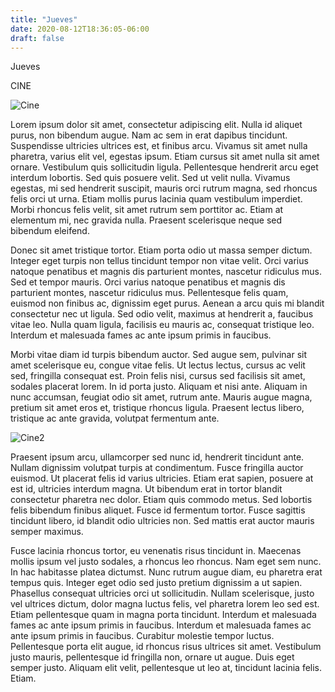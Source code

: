 ```yaml
---
title: "Jueves"
date: 2020-08-12T18:36:05-06:00
draft: false
---
```


Jueves

CINE 

![Cine](/c2.jpg)

Lorem ipsum dolor sit amet, consectetur adipiscing elit. Nulla id aliquet purus, non bibendum augue. Nam ac sem in erat dapibus tincidunt. Suspendisse ultricies ultrices est, et finibus arcu. Vivamus sit amet nulla pharetra, varius elit vel, egestas ipsum. Etiam cursus sit amet nulla sit amet ornare. Vestibulum quis sollicitudin ligula. Pellentesque hendrerit arcu eget interdum lobortis. Sed quis posuere velit. Sed ut velit nulla. Vivamus egestas, mi sed hendrerit suscipit, mauris orci rutrum magna, sed rhoncus felis orci ut urna. Etiam mollis purus lacinia quam vestibulum imperdiet. Morbi rhoncus felis velit, sit amet rutrum sem porttitor ac. Etiam at elementum mi, nec gravida nulla. Praesent scelerisque neque sed bibendum eleifend.

Donec sit amet tristique tortor. Etiam porta odio ut massa semper dictum. Integer eget turpis non tellus tincidunt tempor non vitae velit. Orci varius natoque penatibus et magnis dis parturient montes, nascetur ridiculus mus. Sed et tempor mauris. Orci varius natoque penatibus et magnis dis parturient montes, nascetur ridiculus mus. Pellentesque felis quam, euismod non finibus ac, dignissim eget purus. Aenean a arcu quis mi blandit consectetur nec ut ligula. Sed odio velit, maximus at hendrerit a, faucibus vitae leo. Nulla quam ligula, facilisis eu mauris ac, consequat tristique leo. Interdum et malesuada fames ac ante ipsum primis in faucibus.

Morbi vitae diam id turpis bibendum auctor. Sed augue sem, pulvinar sit amet scelerisque eu, congue vitae felis. Ut lectus lectus, cursus ac velit sed, fringilla consequat est. Proin felis nisi, cursus sed facilisis sit amet, sodales placerat lorem. In id porta justo. Aliquam et nisi ante. Aliquam in nunc accumsan, feugiat odio sit amet, rutrum ante. Mauris augue magna, pretium sit amet eros et, tristique rhoncus ligula. Praesent lectus libero, tristique ac ante gravida, volutpat fermentum ante.

![Cine2](/c1.jpg)

Praesent ipsum arcu, ullamcorper sed nunc id, hendrerit tincidunt ante. Nullam dignissim volutpat turpis at condimentum. Fusce fringilla auctor euismod. Ut placerat felis id varius ultricies. Etiam erat sapien, posuere at est id, ultricies interdum magna. Ut bibendum erat in tortor blandit consectetur pharetra nec dolor. Etiam quis commodo metus. Sed lobortis felis bibendum finibus aliquet. Fusce id fermentum tortor. Fusce sagittis tincidunt libero, id blandit odio ultricies non. Sed mattis erat auctor mauris semper maximus.

Fusce lacinia rhoncus tortor, eu venenatis risus tincidunt in. Maecenas mollis ipsum vel justo sodales, a rhoncus leo rhoncus. Nam eget sem nunc. In hac habitasse platea dictumst. Nunc rutrum augue diam, eu pharetra erat tempus quis. Integer eget odio sed justo pretium dignissim a ut sapien. Phasellus consequat ultricies orci ut sollicitudin. Nullam scelerisque, justo vel ultrices dictum, dolor magna luctus felis, vel pharetra lorem leo sed est. Etiam pellentesque quam in magna porta tincidunt. Interdum et malesuada fames ac ante ipsum primis in faucibus. Interdum et malesuada fames ac ante ipsum primis in faucibus. Curabitur molestie tempor luctus. Pellentesque porta elit augue, id rhoncus risus ultrices sit amet. Vestibulum justo mauris, pellentesque id fringilla non, ornare ut augue. Duis eget semper justo. Aliquam elit velit, pellentesque ut leo at, tincidunt lacinia felis. Etiam.